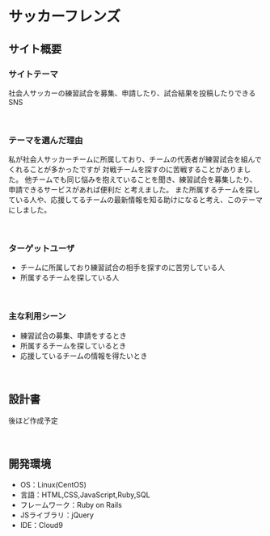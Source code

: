 # サッカーフレンズ

## サイト概要
### サイトテーマ

社会人サッカーの練習試合を募集、申請したり、試合結果を投稿したりできるSNS
<!-- - 〜なコミュニティサイトorレビューサイトorSNS　と１文で記載する -->
​
### テーマを選んだ理由

私が社会人サッカーチームに所属しており、チームの代表者が練習試合を組んでくれることが多かったですが
対戦チームを探すのに苦戦することがありました。
他チームでも同じ悩みを抱えていることを聞き、練習試合を募集したり、申請できるサービスがあれば便利だ
と考えました。
また所属するチームを探している人や、応援してるチームの最新情報を知る助けになると考え、このテーマにしました。


<!-- 【補足説明】 -->
<!-- - ですます調で記載しましょう。READMEファイルは企業様も見られます。 -->
<!-- - ３文以上記載しましょう。 -->

<!--　★テーマ理由を記載する際のポイント　-->
<!-- - 自分自身の背景の説明（このポートフォリオを作る前提を説明） -->
<!-- - 扱う題材が抱えている問題・課題の説明 -->
<!-- - ターゲットとするユーザーが持つであろう課題の説明（需要をアピールするため） -->
<!-- - 当問題を解決するために、このようなポートフォリオを制作してみようと考えました」という結び -->

<!-- ★記載例 -->
<!-- もともと料理が好きで、オリジナルレシピで料理を作ることが多いのですが、少しずつレシピが1パターンになってきており頭を悩ませていました。 -->
<!-- 身近に自分と同じように、料理を好んでする友人がいないため困っていた所、他の人がどのようなレシピで作っているのかを知れるサービスがあれば便利だと考えました。 -->
<!-- また料理好きな人だけでなく、日々料理を作る必要があるがレシピに困っている人の助けにもなると考え、このテーマにしました。 -->
​
### ターゲットユーザ

- チームに所属しており練習試合の相手を探すのに苦労している人
- 所属するチームを探している人
<!-- 【補足説明】 -->
<!-- - 〜な人という記載方法で、2つ以上記載しましょう -->
<!-- - テーマ理由と矛盾のないターゲットを選出しましょう -->
<!-- - 実際にサービスを利用する立場であると想定しましょう  -->
​
### 主な利用シーン

- 練習試合の募集、申請をするとき
- 所属するチームを探しているとき
- 応援しているチームの情報を得たいとき
<!-- 【補足説明】 -->
<!-- - 〜な時という記載方法で、2つ以上記載しましょう -->
​
## 設計書

後ほど作成予定
<!-- 【補足説明】 -->
<!-- - テーマ提出時点では不要です。 -->
<!-- - 当項目には「後ほど作成予定」と記載しましょう。 -->
​
## 開発環境
- OS：Linux(CentOS)
- 言語：HTML,CSS,JavaScript,Ruby,SQL
- フレームワーク：Ruby on Rails
- JSライブラリ：jQuery
- IDE：Cloud9
​

<!-- - 外部サービスの画像素材・音声素材を使用した場合は、必ずサービス名とURLを明記してください。 -->
<!-- - アプリケーションの実装に使用したgem/bootstrapのリファレンスなどの記載は不要です。 -->
<!-- - 使用しない場合は、使用素材の項目をREADMEから削除してください。 -->
<!-- - 架空の団体・題材を前提にポートフォリオを制作する場合、下記のテンプレートを当項目内に記載しましょう。 -->
<!-- 【テンプレート】 -->
<!-- 著作権を考慮し、架空のデータを扱う予定です。 -->
<!-- なお今